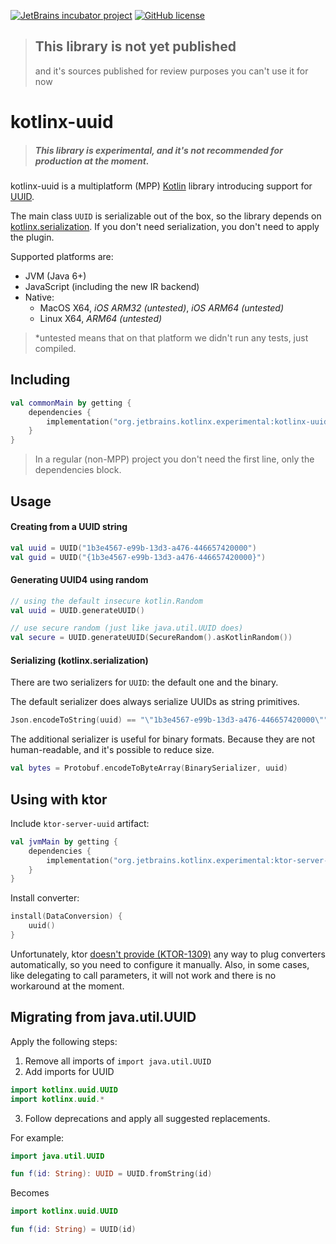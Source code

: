 [![JetBrains incubator project](https://jb.gg/badges/incubator.svg)](https://confluence.jetbrains.com/display/ALL/JetBrains+on+GitHub) 
[![GitHub license](https://img.shields.io/badge/license-Apache%20License%202.0-blue.svg?style=flat)](http://www.apache.org/licenses/LICENSE-2.0) 

> ## This library is not yet published 
> and it's sources published for review purposes
> you can't use it for now

# kotlinx-uuid

> ##### This library is experimental, and it's not recommended for production at the moment.

kotlinx-uuid is a multiplatform (MPP) [Kotlin](https://kotlinlang.org) library 
introducing support for [UUID](https://en.wikipedia.org/wiki/Universally_unique_identifier).

The main class `UUID` is serializable out of the box, so the library 
depends on [kotlinx.serialization](https://github.com/Kotlin/kotlinx.serialization).
If you don't need serialization, you don't need to apply the plugin.

Supported platforms are:
- JVM (Java 6+)
- JavaScript (including the new IR backend)
- Native:
    - MacOS X64, _iOS ARM32 (untested)_, _iOS ARM64 (untested)_
    - Linux X64, _ARM64 (untested)_

> *untested means that on that platform we didn't run any 
> tests, just compiled.

## Including

```kotlin
val commonMain by getting {
    dependencies {
        implementation("org.jetbrains.kotlinx.experimental:kotlinx-uuid-core:$version")
    }
}
```

> In a regular (non-MPP) project you don't need the first line, 
> only the dependencies block.

## Usage

#### Creating from a UUID string

```kotlin
val uuid = UUID("1b3e4567-e99b-13d3-a476-446657420000")
val guid = UUID("{1b3e4567-e99b-13d3-a476-446657420000}")
```

#### Generating UUID4 using random

```kotlin
// using the default insecure kotlin.Random
val uuid = UUID.generateUUID()

// use secure random (just like java.util.UUID does)
val secure = UUID.generateUUID(SecureRandom().asKotlinRandom())
```

#### Serializing (kotlinx.serialization)

There are two serializers for `UUID`: the default one and the binary.

The default serializer does always serialize UUIDs as string primitives.

```kotlin
Json.encodeToString(uuid) == "\"1b3e4567-e99b-13d3-a476-446657420000\""
```

The additional serializer is useful for binary formats. 
Because they are not human-readable, and it's possible to reduce size.

```kotlin
val bytes = Protobuf.encodeToByteArray(BinarySerializer, uuid)
```

## Using with ktor

Include `ktor-server-uuid` artifact:

```kotlin
val jvmMain by getting {
    dependencies {
        implementation("org.jetbrains.kotlinx.experimental:ktor-server-uuid:$version")
    }
}
```

Install converter:

```kotlin
install(DataConversion) {
    uuid()
}
```

Unfortunately, ktor [doesn't provide (KTOR-1309)](https://youtrack.jetbrains.com/issue/KTOR-1309) 
any way to plug converters automatically, so you need to configure it manually.
Also, in some cases, like delegating to call parameters, it will not work
and there is no workaround at the moment.

## Migrating from java.util.UUID

Apply the following steps:

1. Remove all imports of `import java.util.UUID`
2. Add imports for UUID
```kotlin
import kotlinx.uuid.UUID
import kotlinx.uuid.*
```

3. Follow deprecations and apply all suggested replacements.

For example:
```kotlin
import java.util.UUID

fun f(id: String): UUID = UUID.fromString(id)
```

Becomes

```kotlin
import kotlinx.uuid.UUID

fun f(id: String) = UUID(id)
```
